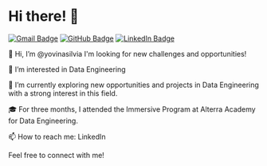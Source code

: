 # Hi there! 👋

[![Gmail Badge](https://img.shields.io/badge/-Gmail-D14836?style=flat&logo=Gmail&logoColor=white)](mailto:silviayovina@gmail.com)
[![GitHub Badge](https://img.shields.io/badge/-GitHub-181717?style=flat&logo=github&logoColor=white)](https://github.com/yyovinasilvia)
[![LinkedIn Badge](https://img.shields.io/badge/-LinkedIn-blue?style=flat&logo=Linkedin&logoColor=white)]([https://www.linkedin.com/in/your-linkedin-url/](https://www.linkedin.com/in/yovina-silvia-401567138/))

👋 Hi, I’m @yovinasilvia I'm looking for new challenges and opportunities!

👀 I’m interested in Data Engineering

🌱 I’m currently exploring new opportunities and projects in Data Engineering with a strong interest in this field.

🎓 For three months, I attended the Immersive Program at Alterra Academy for Data Engineering. 

📫 How to reach me: LinkedIn

Feel free to connect with me!
